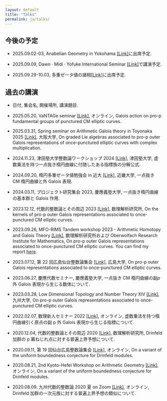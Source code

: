 ```yaml
---
layout: default
title: "Talks"
permalink: ja/talks/
---
```


## 今後の予定

- 2025.09.02-03, Anabelian Geometry in Yokohama [[Link]](https://sites.google.com/view/ag-in-yokohama-2025-jp/home)に出席予定.

- 2025.09.09, Dawn · Midi · Yofuke International Seminar [[Link]](https://christopherrasmussen.github.io/dmyseminar/)で講演予定.

- 2025.09.29-10.03, 多重ゼータ値の諸相[[Link]](https://sites.google.com/view/rimsmzv2025/home)に出席予定.

## 過去の講演

- 日付, 集会名, 開催場所, 講演題目.

- 2025.05.20, VaNTAGe seminar [[Link]](https://sites.google.com/view/vantageseminar), オンライン, Galois action on pro-p fundamental groups of punctured CM elliptic curves.

- 2025.03.31, Spring seminar on Arithmetic Galois theory in Toyonaka 2025 [[Link]](http://www4.math.sci.osaka-u.ac.jp/~nakamura/ArithmeticDay2025/), 大阪大学, On graded Lie algebras associated to pro-p outer Galois representations of once-punctured elliptic curves with complex multiplication.

- 2024.11.23, 津田塾大学整数論ワークショップ 2024 [[Link]](https://edu.tsuda.ac.jp/~t-hara/TsudaNT/index.html), 津田塾大学, 虚数乗法を持つ一点抜き楕円曲線に付随したある指標族の分解公式.

- 2024.09.20, 楕円多重ゼータ値勉強会 in 近大 [[Link]](https://www.math.kindai.ac.jp/laboratory/tasaka/ikz/), 近畿大学, 一点抜き CM 楕円曲線と外 Galois 表現.

- 2024.03.11, プロジェクト研究集会 2023, 慶應義塾大学, 一点抜き楕円曲線の基本群と Galois 作用.

- 2023.12.12, 代数的整数論とその周辺 2023 [[Link]](https://sites.google.com/view/rims-ant2023), 数理解析研究所, On the kernels of pro-p outer Galois representations associated to once-punctured CM elliptic curves.

- 2023.09.26, MFO-RIMS Tandem workshop 2023 - Arithmetic Homotopy and Galois Theory [[Link]](https://ahgt.math.cnrs.fr/activities/workshops/MFO-RIMS23/), 数理解析研究所および Oberwolfach Research Institute for Mathematics, On pro-p outer Galois representations associated to once-punctured CM elliptic curves. You can find my report [here](https://publications.mfo.de/handle/mfo/4128).

- 2023.07.12, 第 22 回広島仙台整数論集会 [[Link]](https://math0.pm.tokushima-u.ac.jp/~hiroki/hiroshima23.html), 広島大学, On pro-p outer Galois representations associated to once-punctured CM elliptic curves.

- 2023.06.27, 慶應代数セミナー, 慶應義塾大学, 一点抜き CM 楕円曲線の副$p$外 Galois 表現から生じる数体について.

- 2023.03.28, Low Dimensional Topology and Number Theory XIV [[Link]](https://www2.math.kyushu-u.ac.jp/~morisita/), 九州大学, On pro-p outer Galois representations associated to once-punctured CM elliptic curves.

- 2022.02.07, 数理新人セミナー 2022 [[Link]](https://sites.google.com/view/math-graduate/MATHSCI-FRESHMAN-SEMINAR/2022/プログラム及びアブストラクト), オンライン, 虚数乗法を持つ楕円曲線引く原点の副 p 外 Galois 表現から生じる指標について.

- 2020.12.04, 代数的整数論とその周辺 2020 [[Link]](http://ntw.sci.u-toyama.ac.jp/rimsant2020/), 数理解析研究所, Drinfeld 加群の p 冪ねじれ点に対する普遍上界予想について.

- 2020.09.11, 第 19 回仙台広島整数論集会 [[Link]](https://math0.pm.tokushima-u.ac.jp/~hiroki/hiroshima20.html), オンライン, On a variant of the uniform boundedness conjecture for Drinfeld modules.

- 2020.08.21, 2nd Kyoto-Hefei Workshop on Arithmetic Geometry [[Link]](https://www.kurims.kyoto-u.ac.jp/~yuyang/confer/Kyoto-Hefei-2nd.html), オンライン, On a variant of the uniform boundedness conjecture for Drinfeld modules.

- 2020.08.09. 九州代数的整数論 2020 夏 on Zoom [[Link]](https://sites.google.com/view/kant2020sonzoom/), オンライン, Drinfeld 加群の一次元族に対する普遍上界予想の類似について.
